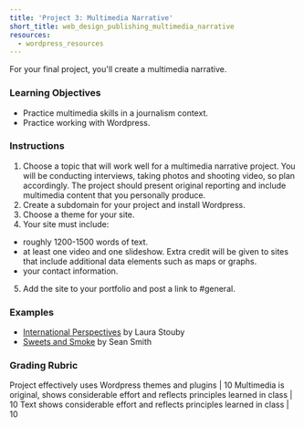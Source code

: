 ```yaml
---
title: 'Project 3: Multimedia Narrative'
short_title: web_design_publishing_multimedia_narrative
resources:
  - wordpress_resources
---
```


For your final project, you'll create a multimedia narrative.

### Learning Objectives

- Practice multimedia skills in a journalism context.
- Practice working with Wordpress.

### Instructions

1. Choose a topic that will work well for a multimedia narrative project. You will be conducting interviews, taking photos and shooting video, so plan accordingly. The project should present original reporting and include multimedia content that you personally produce.
2. Create a subdomain for your project and install Wordpress.
3. Choose a theme for your site.
4. Your site must include:
  - roughly 1200-1500 words of text.
  - at least one video and one slideshow. Extra credit will be given to sites that include additional data elements such as maps or graphs.
  - your contact information.
5. Add the site to your portfolio and post a link to #general.

### Examples

- [International Perspectives](/assets/example_projects/international_perspective/index.htm) by Laura Stouby
- [Sweets and Smoke](http://inletters.com/hosted_sites/examples/bbq/) by Sean Smith

### Grading Rubric

Project effectively uses Wordpress themes and plugins | 10
Multimedia is original, shows considerable effort and reflects principles learned in class | 10
Text shows considerable effort and reflects principles learned in class | 10
